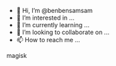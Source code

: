 - 👋 Hi, I’m @benbensamsam
- 👀 I’m interested in ...
- 🌱 I’m currently learning ...
- 💞️ I’m looking to collaborate on ...
- 📫 How to reach me ...

<!---
benbensamsam/benbensamsam is a ✨ special ✨ repository because its `README.md` (this file) appears on your GitHub profile.
You can click the Preview link to take a look at your changes.
--->
magisk
